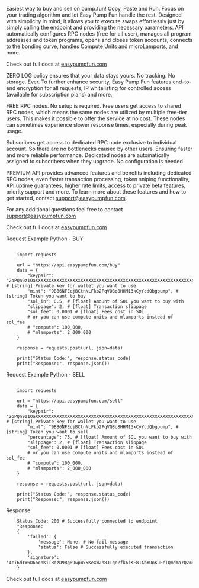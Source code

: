 Easiest way to buy and sell on pump.fun! Copy, Paste and Run. Focus on your trading algorithm and let Easy Pump Fun handle the rest. Designed with simplicity in mind, it allows you to execute swaps effortlessly just by simply calling the endpoint and providing the necessary parameters. API automatically configures RPC nodes (free for all user), manages all program addresses and token programs, opens and closes token accounts, connects to the bonding curve, handles Compute Units and microLamports, and more.

Check out full docs at [easypumpfun.com](https://www.easypumpfun.com)

ZERO LOG policy ensures that your data stays yours. No tracking. No storage. Ever. To further enhance security, Easy Pump Fun features end-to-end encryption for all requests, IP whitelisting for controlled access (available for subscription plans) and more.

FREE RPC nodes. No setup is required. Free users get access to shared RPC nodes, which means the same nodes are utilized by multiple free-tier users. This makes it possible to offer the service at no cost. These nodes can sometimes experience slower response times, especially during peak usage.

Subscribers get access to dedicated RPC node exclusive to individual account. So there are no bottlenecks caused by other users. Ensuring faster and more reliable performance. Dedicated nodes are automatically assigned to subscribers when they upgrade. No configuration is needed.

PREMIUM API provides advanced features and benefits including dedicated RPC nodes, even faster transaction processing, token sniping functionality, API uptime guarantees, higher rate limits, access to private beta features, priority support and more. To learn more about these features and how to get started, contact support@easypumpfun.com.

For any additional questions feel free to contact support@easypumpfun.com

Check out full docs at [easypumpfun.com](https://www.easypumpfun.com)

Request Example Python - BUY
```

    import requests

    url = "https://api.easypumpfun.com/buy"
    data = {
        "keypair": "2oPQn9z1OaXXXXXXXXXXXXXXXXXXXXXXXXXXXXXXXXXXXXXXXXXXXXXXXXXXXXXXXXXXXXXXXXXXXXNwt02aoMW7", # [string] Private key for wallet you want to use
        "mint": "9BB6NFEcjBCtnNLFko2FqVQBq8HHM13kCyYcdQbgpump", # [string] Token you want to buy
        "sol_in": 0.5, # [float] Amount of SOL you want to buy with
        "slippage": 2, # [float] Transaction slippage
        "sol_fee": 0.0001 # [float] Fees cost in SOL
        # or you can use compute units and mlamports instead of sol_fee
        # "compute": 100_000,
        # "mlamports": 2_000_000
    }

    response = requests.post(url, json=data)

    print("Status Code:", response.status_code)
    print("Response:", response.json())

```

Request Example Python - SELL
```

    import requests

    url = "https://api.easypumpfun.com/sell"
    data = {
        "keypair": "2oPQn9z1OaXXXXXXXXXXXXXXXXXXXXXXXXXXXXXXXXXXXXXXXXXXXXXXXXXXXXXXXXXXXXXXXXXXXXNwt02aoMW7", # [string] Private key for wallet you want to use
        "mint": "9BB6NFEcjBCtnNLFko2FqVQBq8HHM13kCyYcdQbgpump", #[string] Token you want to sell
        "percentage": 75, # [float] Amount of SOL you want to buy with
        "slippage": 2, # [float] Transaction slippage
        "sol_fee": 0.0001 # [float] Fees cost in SOL
        # or you can use compute units and mlamports instead of sol_fee
        # "compute": 100_000,
        # "mlamports": 2_000_000
    }

    response = requests.post(url, json=data)

    print("Status Code:", response.status_code)
    print("Response:", response.json())

```

Response 

```
    Status Code: 200 # Successfully connected to endpoint
    "Response:
    { 
        'failed': {
            'message': None, # No fail message
            'status': False # Successfully executed transaction
        },
        'signature': '4ci6dTW6D6ocnKiT8qzD9Bg89wpWx5KeXW2h8JTqeZfk6zKF81AbYUnKuEcTQmdma7Q2mBnutZEW89ZCYpADfzo1'
    }
```

Check out full docs at [easypumpfun.com](https://www.easypumpfun.com)
